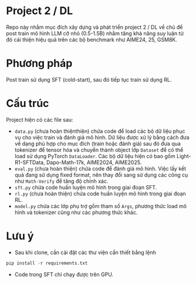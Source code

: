 # Project 2 / DL
Repo này nhằm mục đích xây dựng và phát triển project 2 / DL về chủ đề post train mô hình LLM cỡ nhỏ (0.5-1.5B) nhằm tăng khả năng suy luận từ đó cải thiện hiệu quả trên các bộ benchmark như AIME24, 25, GSM8K.
# Phương pháp
Post train sử dụng SFT (cold-start), sau đó tiếp tục train sử dụng RL.
# Cấu trúc
Project hiện có các file sau: 
- `data.py` (chưa hoàn thiệnthiện) chứa code để load các bộ dữ liệu phục vụ cho việc train và đánh giá mô hình. Dữ liệu được xử lý bằng cách đưa về dạng phù hợp cho mục đích (train hoặc đánh giá) sau đó đưa qua tokenizer để tensor hóa và chuyển thành object lớp `Dataset` để có thể load sử dụng PyTorch `DataLoader`. Các bộ dữ liệu hiện có bao gồm Light-R1-SFTData, Dapo-Math-17k, AIME2024, AIME2025.
- `eval.py` (chưa hoàn thiện) chứa code để đánh giá mô hình. Việc lấy kết quả đang sử dụng fixed format, nên thay đổi sang sử dụng các công cụ như `Math-Verify` để tăng độ chính xác.
- `sft.py` chứa code huấn luyện mô hình trong giai đoạn SFT.
- `rl.py` (chưa hoàn thiện) chứa code huấn luyện mô hình trong giai đoạn RL. 
- `model.py` chứa các lớp phụ trợ gồm tham số `Args`, phương thức load mô hình và tokenizer cũng như các phương thức khác. 
# Lưu ý
- Sau khi clone, cần cài đặt các thư viện cần thiết bằng lệnh
```python
pip install -r requirements.txt
```
- Code trong SFT chỉ chạy được trên GPU.